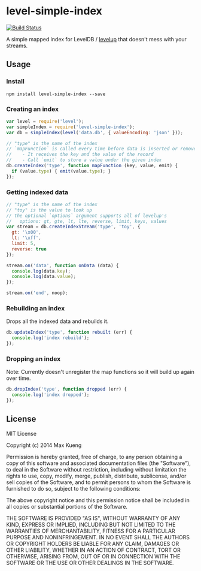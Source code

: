 level-simple-index
==================

[![Build Status](https://secure.travis-ci.org/maxkueng/level-simple-index.png?branch=master)](http://travis-ci.org/maxkueng/level-simple-index)

A simple mapped index for LevelDB / [levelup](https://www.npmjs.org/package/levelup) that doesn't mess with your streams.

## Usage

### Install

```
npm install level-simple-index --save
```

### Creating an index


```javascript
var level = require('level');
var simpleIndex = require('level-simple-index');
var db = simpleIndex(level('data.db', { valueEncoding: 'json' }));

// "type" is the name of the index
// `mapFunction` is called every time before data is inserted or removed
//    - It receives the key and the value of the record
//    - Call `emit` to store a value under the given index
db.createIndex('type', function mapFunction (key, value, emit) {
  if (value.type) { emit(value.type); }
});
```

### Getting indexed data

```javascript
// "type" is the name of the index
// "toy" is the value to look up
// the optional `options` argument supports all of levelup's
//   options: gt, gte, lt, lte, reverse, limit, keys, values
var stream = db.createIndexStream('type', 'toy', {
  gt: '\x00',
  lt: '\xff',
  limit: 5,
  reverse: true
});

stream.on('data', function onData (data) {
  console.log(data.key);
  console.log(data.value);
});

stream.on('end', noop);
```

### Rebuilding an index

Drops all the indexed data and rebuilds it.

```javascript
db.updateIndex('type', function rebuilt (err) {
  console.log('index rebuild');
});
```

### Dropping an index

Note: Currently doesn't unregister the map functions so it will build up again over time.

```javascript
db.dropIndex('type', function dropped (err) {
  console.log('index dropped');
});
```

## License

MIT License

Copyright (c) 2014 Max Kueng

Permission is hereby granted, free of charge, to any person obtaining
a copy of this software and associated documentation files (the
"Software"), to deal in the Software without restriction, including
without limitation the rights to use, copy, modify, merge, publish,
distribute, sublicense, and/or sell copies of the Software, and to
permit persons to whom the Software is furnished to do so, subject to
the following conditions:

The above copyright notice and this permission notice shall be
included in all copies or substantial portions of the Software.

THE SOFTWARE IS PROVIDED "AS IS", WITHOUT WARRANTY OF ANY KIND,
EXPRESS OR IMPLIED, INCLUDING BUT NOT LIMITED TO THE WARRANTIES OF
MERCHANTABILITY, FITNESS FOR A PARTICULAR PURPOSE AND
NONINFRINGEMENT. IN NO EVENT SHALL THE AUTHORS OR COPYRIGHT HOLDERS BE
LIABLE FOR ANY CLAIM, DAMAGES OR OTHER LIABILITY, WHETHER IN AN ACTION
OF CONTRACT, TORT OR OTHERWISE, ARISING FROM, OUT OF OR IN CONNECTION
WITH THE SOFTWARE OR THE USE OR OTHER DEALINGS IN THE SOFTWARE.
